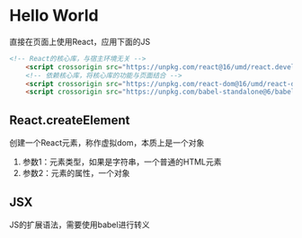 # Hello World

直接在页面上使用React，应用下面的JS

```html
<!-- React的核心库，与宿主环境无关 -->
    <script crossorigin src="https://unpkg.com/react@16/umd/react.development.js"></script>
    <!-- 依赖核心库，将核心库的功能与页面结合 -->
    <script crossorigin src="https://unpkg.com/react-dom@16/umd/react-dom.development.js"></script>
    <script crossorigin src="https://unpkg.com/babel-standalone@6/babel.min.js"></script>
```

## React.createElement

创建一个React元素，称作虚拟dom，本质上是一个对象

1. 参数1：元素类型，如果是字符串，一个普通的HTML元素
2. 参数2：元素的属性，一个对象

## JSX

JS的扩展语法，需要使用babel进行转义